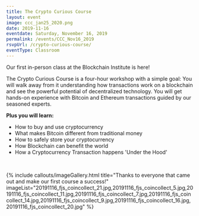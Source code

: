 ```yaml
---
title: The Crypto Curious Course
layout: event
image: ccc_jan25_2020.png
date: 2019-11-16
eventdate: Saturday, November 16, 2019
permalink: /events/CCC_Nov16_2019
rsvpUrl: /crypto-curious-course/
eventType: Classroom
---
```

Our first in-person class at the Blockchain Institute is here!

The Crypto Curious Course is a four-hour workshop with a simple goal: You will walk away from it understanding how transactions work on a blockchain and see the powerful potential of decentralized technology.
You will get hands-on experience with Bitcoin and Ethereum transactions guided by our seasoned experts.

<b>Plus you will learn:</b>
<ul><li>How to buy and use cryptocurrency</li><li>What makes Bitcoin different from traditional money</li><li>How to safely store your cryptocurrency</li><li>How Blockchain can benefit the world</li><li>How a Cryptocurrency Transaction happens 'Under the Hood'</li></ul>
<br>

{% include callouts/imageGallery.html
                title="Thanks to everyone that came out and make our first course a success!"
                imageList="20191116_fjs_coincollect_21.jpg,20191116_fjs_coincollect_5.jpg,20191116_fjs_coincollect_11.jpg,20191116_fjs_coincollect_7.jpg,20191116_fjs_coincollect_14.jpg,20191116_fjs_coincollect_9.jpg,20191116_fjs_coincollect_16.jpg,20191116_fjs_coincollect_20.jpg"
%}
			
